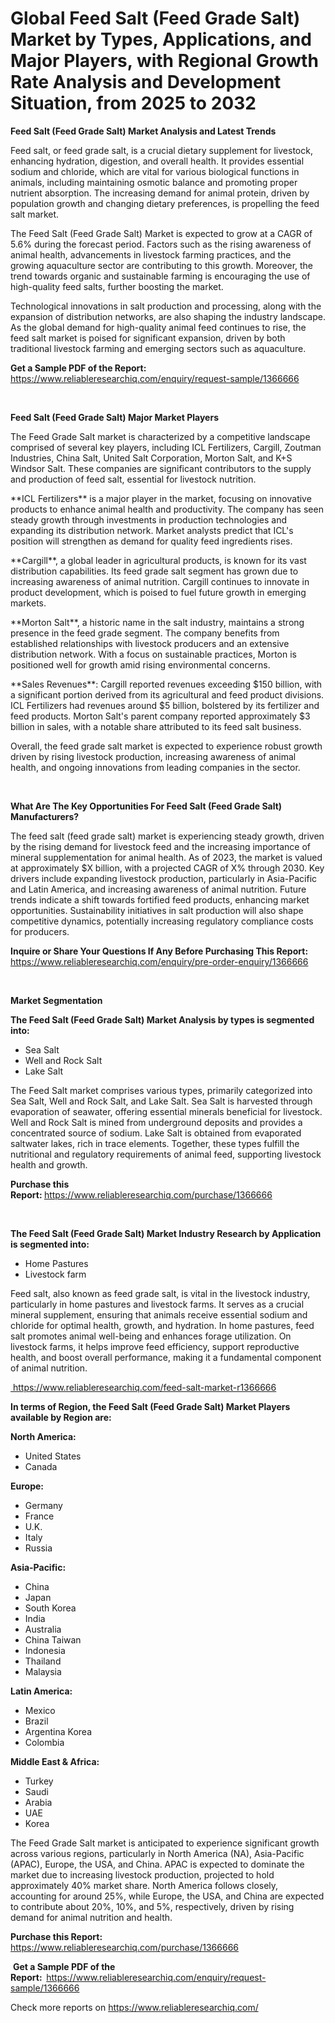 <p><h1>Global Feed Salt (Feed Grade Salt) Market by Types, Applications, and Major Players, with Regional Growth Rate Analysis and Development Situation, from 2025 to 2032</h1></p><p><strong>Feed Salt (Feed Grade Salt) Market Analysis and Latest Trends</strong></p>
<p><p>Feed salt, or feed grade salt, is a crucial dietary supplement for livestock, enhancing hydration, digestion, and overall health. It provides essential sodium and chloride, which are vital for various biological functions in animals, including maintaining osmotic balance and promoting proper nutrient absorption. The increasing demand for animal protein, driven by population growth and changing dietary preferences, is propelling the feed salt market.</p><p>The Feed Salt (Feed Grade Salt) Market is expected to grow at a CAGR of 5.6% during the forecast period. Factors such as the rising awareness of animal health, advancements in livestock farming practices, and the growing aquaculture sector are contributing to this growth. Moreover, the trend towards organic and sustainable farming is encouraging the use of high-quality feed salts, further boosting the market.</p><p>Technological innovations in salt production and processing, along with the expansion of distribution networks, are also shaping the industry landscape. As the global demand for high-quality animal feed continues to rise, the feed salt market is poised for significant expansion, driven by both traditional livestock farming and emerging sectors such as aquaculture.</p></p>
<p><strong>Get a Sample PDF of the Report:&nbsp;</strong> <a href="https://www.reliableresearchiq.com/enquiry/request-sample/1366666?utm_campaign=2173&utm_medium=2&utm_source=Github&utm_content=ia&utm_term=01022025&utm_id=feed-salt-feed-grade-salt">https://www.reliableresearchiq.com/enquiry/request-sample/1366666</a></p>
<p>&nbsp;</p>
<p><strong>Feed Salt (Feed Grade Salt) Major Market Players</strong></p>
<p><p>The Feed Grade Salt market is characterized by a competitive landscape comprised of several key players, including ICL Fertilizers, Cargill, Zoutman Industries, China Salt, United Salt Corporation, Morton Salt, and K+S Windsor Salt. These companies are significant contributors to the supply and production of feed salt, essential for livestock nutrition.</p><p>**ICL Fertilizers** is a major player in the market, focusing on innovative products to enhance animal health and productivity. The company has seen steady growth through investments in production technologies and expanding its distribution network. Market analysts predict that ICL's position will strengthen as demand for quality feed ingredients rises.</p><p>**Cargill**, a global leader in agricultural products, is known for its vast distribution capabilities. Its feed grade salt segment has grown due to increasing awareness of animal nutrition. Cargill continues to innovate in product development, which is poised to fuel future growth in emerging markets.</p><p>**Morton Salt**, a historic name in the salt industry, maintains a strong presence in the feed grade segment. The company benefits from established relationships with livestock producers and an extensive distribution network. With a focus on sustainable practices, Morton is positioned well for growth amid rising environmental concerns.</p><p>**Sales Revenues**: Cargill reported revenues exceeding $150 billion, with a significant portion derived from its agricultural and feed product divisions. ICL Fertilizers had revenues around $5 billion, bolstered by its fertilizer and feed products. Morton Salt's parent company reported approximately $3 billion in sales, with a notable share attributed to its feed salt business.</p><p>Overall, the feed grade salt market is expected to experience robust growth driven by rising livestock production, increasing awareness of animal health, and ongoing innovations from leading companies in the sector.</p></p>
<p>&nbsp;</p>
<p><strong>What Are The Key Opportunities For Feed Salt (Feed Grade Salt) Manufacturers?</strong></p>
<p><p>The feed salt (feed grade salt) market is experiencing steady growth, driven by the rising demand for livestock feed and the increasing importance of mineral supplementation for animal health. As of 2023, the market is valued at approximately $X billion, with a projected CAGR of X% through 2030. Key drivers include expanding livestock production, particularly in Asia-Pacific and Latin America, and increasing awareness of animal nutrition. Future trends indicate a shift towards fortified feed products, enhancing market opportunities. Sustainability initiatives in salt production will also shape competitive dynamics, potentially increasing regulatory compliance costs for producers.</p></p>
<p><strong>Inquire or Share Your Questions If Any Before Purchasing This Report:</strong> <a href="https://www.reliableresearchiq.com/enquiry/pre-order-enquiry/1366666?utm_campaign=2173&utm_medium=2&utm_source=Github&utm_content=ia&utm_term=01022025&utm_id=feed-salt-feed-grade-salt">https://www.reliableresearchiq.com/enquiry/pre-order-enquiry/1366666</a></p>
<p>&nbsp;</p>
<p><strong>Market Segmentation</strong></p>
<p><strong>The Feed Salt (Feed Grade Salt) Market Analysis by types is segmented into:</strong></p>
<p><ul><li>Sea Salt</li><li>Well and Rock Salt</li><li>Lake Salt</li></ul></p>
<p><p>The Feed Salt market comprises various types, primarily categorized into Sea Salt, Well and Rock Salt, and Lake Salt. Sea Salt is harvested through evaporation of seawater, offering essential minerals beneficial for livestock. Well and Rock Salt is mined from underground deposits and provides a concentrated source of sodium. Lake Salt is obtained from evaporated saltwater lakes, rich in trace elements. Together, these types fulfill the nutritional and regulatory requirements of animal feed, supporting livestock health and growth.</p></p>
<p><strong>Purchase this Report:&nbsp;</strong><a href="https://www.reliableresearchiq.com/purchase/1366666?utm_campaign=2173&utm_medium=2&utm_source=Github&utm_content=ia&utm_term=01022025&utm_id=feed-salt-feed-grade-salt">https://www.reliableresearchiq.com/purchase/1366666</a></p>
<p>&nbsp;</p>
<p><strong>The Feed Salt (Feed Grade Salt) Market Industry Research by Application is segmented into:</strong></p>
<p><ul><li>Home Pastures</li><li>Livestock farm</li></ul></p>
<p><p>Feed salt, also known as feed grade salt, is vital in the livestock industry, particularly in home pastures and livestock farms. It serves as a crucial mineral supplement, ensuring that animals receive essential sodium and chloride for optimal health, growth, and hydration. In home pastures, feed salt promotes animal well-being and enhances forage utilization. On livestock farms, it helps improve feed efficiency, support reproductive health, and boost overall performance, making it a fundamental component of animal nutrition.</p></p>
<p><a href="https://www.reliableresearchiq.com/feed-salt-market-r1366666?utm_campaign=2173&utm_medium=2&utm_source=Github&utm_content=ia&utm_term=01022025&utm_id=feed-salt-feed-grade-salt">&nbsp;https://www.reliableresearchiq.com/feed-salt-market-r1366666</a></p>
<p><strong>In terms of Region, the Feed Salt (Feed Grade Salt) Market Players available by Region are:</strong></p>
<p>
    <p> <strong> North America: </strong>
        <ul>
            <li>United States</li>
            <li>Canada</li>
        </ul>
        </p> 
    <p> <strong> Europe: </strong>
        <ul>
            <li>Germany</li>
            <li>France</li>
            <li>U.K.</li>
            <li>Italy</li>
            <li>Russia</li>
        </ul>
        </p> 
    <p> <strong> Asia-Pacific: </strong>
        <ul>
            <li>China</li>
            <li>Japan</li>
            <li>South Korea</li>
            <li>India</li>
            <li>Australia</li>
            <li>China Taiwan</li>
            <li>Indonesia</li>
            <li>Thailand</li>
            <li>Malaysia</li>
        </ul>
        </p> 
    <p> <strong> Latin America: </strong>
        <ul>
            <li>Mexico</li>
            <li>Brazil</li>
            <li>Argentina Korea</li>
            <li>Colombia</li>
        </ul>
        </p> 
    <p> <strong> Middle East & Africa: </strong>
        <ul>
            <li>Turkey</li>
            <li>Saudi</li>
            <li>Arabia</li>
            <li>UAE</li>
            <li>Korea</li>
        </ul>
    </p>
    </p>
<p><p>The Feed Grade Salt market is anticipated to experience significant growth across various regions, particularly in North America (NA), Asia-Pacific (APAC), Europe, the USA, and China. APAC is expected to dominate the market due to increasing livestock production, projected to hold approximately 40% market share. North America follows closely, accounting for around 25%, while Europe, the USA, and China are expected to contribute about 20%, 10%, and 5%, respectively, driven by rising demand for animal nutrition and health.</p></p>
<p><strong>Purchase this Report: </strong><a href="https://www.reliableresearchiq.com/purchase/1366666?utm_campaign=2173&utm_medium=2&utm_source=Github&utm_content=ia&utm_term=01022025&utm_id=feed-salt-feed-grade-salt">https://www.reliableresearchiq.com/purchase/1366666</a></p>
<p>&nbsp;<strong>Get a Sample PDF of the Report:&nbsp;&nbsp;</strong><a href="https://www.reliableresearchiq.com/enquiry/request-sample/1366666?utm_campaign=2173&utm_medium=2&utm_source=Github&utm_content=ia&utm_term=01022025&utm_id=feed-salt-feed-grade-salt">https://www.reliableresearchiq.com/enquiry/request-sample/1366666</a></p>
<p><strong></strong></p>
<p>Check more reports on <a href="https://www.reliableresearchiq.com/?utm_campaign=2173&utm_medium=2&utm_source=Github&utm_content=ia&utm_term=01022025&utm_id=feed-salt-feed-grade-salt">https://www.reliableresearchiq.com/</a></p>